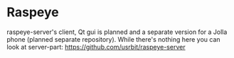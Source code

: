 # Raspeye
raspeye-server's client, Qt gui is planned and a separate version for a Jolla phone (planned separate repository).
While there's nothing here you can look at server-part: https://github.com/usrbit/raspeye-server
